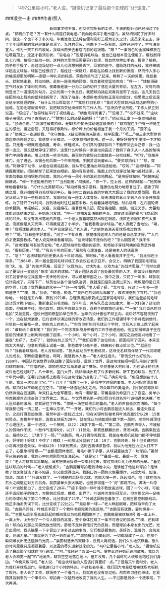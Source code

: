 > “497公里每小时。”老人说，“摄像机记录了最后那个扣球的飞行速度。”

###凌空一击
####作者/照人

						新同事学得不慢，但交代完所有的工作，手表的指针也已经滑过了0点。“都明白了吧？万一有什么问题打我电话。”我向她挥挥手走出店门。虽然培训花了好多时间，但这一个也干不了多久吧。毕竟谁也无法将在便利店打工视为长久之计。店员来来去去，穿了半年绿围裙的我已经算是资深了。九月的尽头，傍晚下了一场秋雨，现在已经停了，空气清爽宜人。作为一天工作的收尾，我绕出两步去看店门前的垃圾箱。“嗯？”一条银色的金属棒横放在垃圾箱顶上，走近才看清形状，“羽毛拍？”说是羽毛球拍，但也已经根本没法使用了。框线断得乱七八糟，拍框也扭向一侧。这样的大型垃圾需要另行处理，我自然地伸出手去，握住了拍柄。拍子称手极了，走过垃圾站时一点儿也没想到要丢下，回家的途中，借助路灯的光线，我仔细端详起这支球拍。球拍已经很旧了，每经过一架路灯，都能在拍框上找到新的擦痕，然而传入手心的触感却更加明晰——那是一种扎实的钝感。深夜的凉气泛了起来，稀释了一天的劳累。我低着头，默默地走着，转动拍柄。走到一座高桥的顶端，我向着夜空猛地挥拍：“呼——！”球拍滑破空气时发出了锋利的声响，夜幕像是被一分为二似的切开了落在大厦的背后。在左方，天穹的西侧显出了一道漂亮的勾月。之后的第一个休息日，我把球拍插在双肩背里带了出去。这几天我已经把球拍上残余的塑料线拆除了，清洗了拍身。本想用老虎钳校正变形的部分，但思索之后还是交给专家处理的好。“有什么可以帮助您？”“我想打羽毛球！”我对大型体育用品商店的导购小姐说。在羽毛球服务专区，我把球拍交给维修区的工作人员。“这块拍子没用啦。”工作人员立刻说道。“框扭了，”他将球拍平行于视线看去，“柄也弯得厉害了。”“没用了，”“校不过来，”“这块拍子用很久了吧？寿命到了。”“弹性什么的还是新的好！”“这个。”他从墙上拿下一支球拍递给我，“顶级杀伤。”“高弹性碳素拍框，是NS系中拍头挥动速度最快的！”球拍握在手中有一种脆生生的感觉，接近雷管，又轻得好像欺诈，标价牌上的价格相当于我一个月的工资。“要不这支？”他换过一支递给我，“攻守兼备，X链富勒烯纳米碳素，核甲胶囊。”“呃……”被三家大型体育商店拒绝修理之后，我感觉十分难过。——这支球拍还能用。这一点，要好好握在手里挥一下才知道。只是看一眼就说扭曲度、寿命、修理成本，你们真的懂球拍吗？干脆带回去自己修！我一边想一边走，但又猛地停住了脚步。这里什么时候有一家运动用品店？我俯下身子从一人高的玻璃移门中间看进去。墙上挂着一些羽毛拍，最里侧的收银台后面放着一台拉线机。“叮铃，”我推开移门，走了进去。收银台的后面一个中年阿姨，手腕灵活玩着Wii。“要买球拍伐？”“想，穿线。”阿姨停下动作，从柜台后面站起身。我从背包里抽出球拍递给她。“哎哟，”“这根球拍——”阿姨握着球拍，把拍柄举了起来放在眼前。屋内有些昏暗，路面上的光线穿过玻璃门透射进来，从背面勾勒出球拍银色的轮廓。我的心中有一朵小小的浪花忽地腾起。“是块好球拍呀，”阿姨眯起眼睛说。“修一下还能用的吧？”“当然能用，”阿姨说，“修一下，拉上线，这样的球拍——”她笑眯眯地看着球拍，“打什么比赛都可以。”球拍修得出乎意料，连擦伤也努力地修复过了。感谢了阿姨之后，我开始搜寻羽毛球培训中心。每小时二百到五百的学费大大超出了我的承受范围，我决定从网上下载一些视频自学。我家附近有一座工人体育场，每天清晨的五点半到八点半会开放晨练。为了错开工作时间，我到场地时往往晨雾未散。先绕着操场跑5圈，然后跳绳：左右腿轮流的单腿跳，单摇编花，双摇，双摇编花。接着做两头起，配合高抬腿，蛙跳，侧交叉步。力量和体能训练结束之后，开始练习发球。“呯——”球拍发出清脆的声音，球穿过淡薄的雾气飞向起跑线的尽头。却没有发出落地的声音。一个老人握着球突然出现在眼前，浅灰色衣服和雾气太接近，简直像是从天而降，吓得我后退了小半步。“给我看看这块球拍。”老人直截了当地说。“噢，噢！”我把球拍递给老人。“听声音就是它。”老人说，“之前你去满天星球场找过教练吧？”“嗯，”我有些不好意思，“问了一下有点贵，感觉像我这样入门的还是自己学才好。”“入门的才更需要教练。”老人说完继续看着球拍，“这块球拍不是你的吧？”怎么回答呢？我不作声。“这块球拍可有些历史啦。”老人把球拍举到眼前的姿势，和修拍子穿线阿姨的姿势意外相似，“很有历史。”“嗯。”“有五十年的历史。”虽然有心理准备，还是被老人的话逗笑了。“哈？”“这块球拍的历史要从五十年前讲起，那时候，”老人看看我并不生气，“我比你还小得多。”“1964年，第一届全国羽毛球训练工作会议在北京召开。会议上，明确了我国羽毛球运动’快、准、活’的技术风格，设定了’以我为主、以快为主、以攻为主’的战术思路。”“同时也提出了要设计一支适合‘快攻’战术的球拍。”“设计团队选调了各处最优秀的人才，例如设计拍柄的刘工就曾参与过我国第一支步枪的设计，可以说是举国之力，强中之强，只花了一年多，球拍就设计完成了。只等下厂，球员也从各个运动队选调，我就是田径队选调过来的，教练是印尼归来的华侨，代表了世界最高的水平——”“但——可惜啊，”老人顿了顿，“太可惜，只过了一年多——你知道吧？”“噢，噢，”我说，“知道，知道。”“我所在的训练队解散了，教练被送到了农村。”“我也种地，一种就是五六年，直到1971年，总理直接指示要成立国家羽毛球队，我们这些前羽毛球运动员才抛下锄头，重新拿起羽毛球拍。当年年底，两名队员出访加拿大，第一次打破了封闭的局面，但成绩不佳。那也自然，球队不仅缺兵少将，连称手的球拍也没有。”“一支‘我们自己的羽毛拍’又被重提，但设计图和原型拍早已丢失。当年的设计者也不知去向。最后好不容易找到了一个，远在甘肃酒泉，巴丹吉林沙漠边缘的劳改农场里。我们的工作组辗转半个多月找到他时，只见到一位奄奄一息，倒在炕上的老人。”“但当他听到羽毛球三个字时，立刻从土炕上跳了起来问：‘谁有纸？谁有笔？’我们的一个同志拿出随身带着的工作手册递给他，他立刻挺直身子坐在窗前的矮桌子上刷刷刷地画了起来。一个小时，两个小时，三个小时，画完之后他高兴地看了一遍说‘太好了，太好了’，就倒在炕上没气了。”“我们安葬了这位同志，把图纸带了回来。本来没抱太大希望，但拿到机器上试着一做，那些数字分毫不差，精确到小数点后三位。”“就是它吗？”我看着球拍问。老人没有回答。“我从运动员干到教练员，这块无名球拍伴随了一代羽球健儿的成长，不断创造着奇迹，呵呵，就是我本人也——”老人收住话头。“那倒没什么好说的。1980年，中国队代表世界羽联战胜了国际羽联，震惊了世界，是这块球拍把中国队带到了世界羽球的巅峰。”“可惜的是，球拍在那之后渐渐退出了赛场。毕竟重量大材料旧，为它设计的打法或许也已经过时了。八十年代，国门大开，陆陆续续出现了许多新材料、新工艺的球拍，到了八十年代中期，任哪儿的赛场上都看不见这块球拍的身影了。”“哎。”确实可惜。“但没想到在十几年前，我又一次见到了它。”“十几年？”我想了一下，是我中学时候的事情。老人用指尖顶着拍柄，球拍纹丝不动地立在空中。“那是一场雪耻扬名之战。万众瞩目的奥运会，我们的羽球队却仍然徘徊在低迷期，单双打主力全军覆没，唯有一颗新星，带着最后的希望升上了夜空。男单小将吉鹏爆冷连续击败了世界第二，第三，与世界排名第一的印尼羽毛球名将叶诚相遇在决赛。”老人压抑着的激昂，使我屏住了呼吸。“那是一场空前绝后的鏖战，”老人的声音低沉而清晰，“每个球我都记得一清二楚，一生难以忘怀。”“一开场，我们的小将吉鹏没能进入状态，接连失误送分。之后打得愈加急躁，虽然中途一度拉近比分，但在关键时刻被老将叶诚连赢5分以20：15拿到局点。吉鹏并不放弃，连救五球扳为20平，就在我认为他能顺利赢下第一局时，老将叶诚顶住了心理压力，靠一个进攻，一个擦网，以22：20拿下第一局。”“第二局，吉鹏先声夺人，不被敌人的假动作干扰，一鼓作气连得6分，以17：11领先，那真是麒麟出世，潇洒淋漓，吉鹏乘胜追击，最终以21：17拿下了一局。”“决胜局，两人打得你死我活，我坐在电视机前脑门都不停地冒汗。好样的！好球！不得了！糟糕！一刹那比分就到了18：19了，吉鹏领先，好！但关键时刻小将再次接连失误，叶诚以20：19拿到赛点。这时吉鹏请求暂停，我以为他是压力过大打不下去了，心里急得冒烟——”“吉鹏走回休息区，用毛巾擦干手掌，从球袋里抽出了一块球拍。”虽然早已猜到答案，我的心中仍然剧烈地澎湃起来。“就是它！”“最后一批，最后一代，我快攻！”老人将球拍高高举起，薄雾把阳光拢成一束束射过来，穿过拍线后化为无形的光晕。“看见这块球拍的时候——”老人缓缓点头，“吉鹏握着球拍走到场地中央，是谁给了他这块球拍？是谁教了他这套战法？都不知道，但又能想得出来，我胸口的一团热火像要爆炸，只想大喊，加油，加油，加油！”“叶诚发球了，一个精确的后场高远球。吉鹏大喝一声，跃起扣杀，哈！球在电光石火之间砸在对方右后角，我攒紧拳头张大嘴吧，也是惊得连一个‘好’都说不出，满场一片惊呼！叶诚脸都白了，比分变成了20平。”“接下来的一球叶诚不敢放高远球，回了一个小球，可能还不适应拍子的弹力，吉鹏挑后场球，糟糕，出界了。叶诚再次拿到冠军点。但吉鹏又用一记强力的杀球化解了第二个赛点，比分变成了21平。”“叶诚这回有些着急了，在被吉鹏控制底线后，他正手抽击失误下网，比分变成了22比21。”“最后那一球——”老人眯起眼睛，把球拍举向了太阳。“吉鹏吊网前，叶城反手回了一个教科书般完美的高远球。”“吉鹏没有犹豫，霎时纵身一跃。”“吉鹏从后半场高高跃起的瞬间我以为电视机图像坏了，吉鹏像是被球拍牵引着一直上升，一直上升，上升到了一个令人瞠目的高度，整个身体拉成了一条不可思议的弧线。”“噢，还有球拍！球拍在刹那之间突然放出银光。那绝不是体育馆灯光的反射，而是球拍本身发出的光芒。光芒出现时，我头脑里一下子冒出了许多过去的事情，它们都是银色的，美好的，温暖的，真情真爱，充满力量。”“像就是为了这一刻而诞生。”“球拍被全力举起时，一切都凝成了一点，在那个瞬间爆发出无法阻挡的光亮……”晨雾制造出的寂静中，没有人再说话，我们久久地沉默着。很久的时间里我只是凝视着雾，以及雾的尽头透射过来的光。“497公里每小时。”老人说，“摄像机记录了最后那个扣球的飞行速度。”“呵。”我轻轻了叹出一口气。雾在此时开始迅速地散去。我以为老人会和雾一起“叭”地消失，球拍空空地落在地上。但并没有，几个晨练的人缓缓地跑过我们身边。“今晚来练习吧，”老人说，“用这块球拍的人应该打得更好一点。”于是每天午夜时分，老人为我打开球场后门，带我进行2个小时的特训。不过秋去冬来，我们因为电量猛增被球场老板抓了现行。老人丢了工作，球场换了一个看门人。我就再也没有见过他。然而练习还在继续，在紧随其后到来的一个事件中，球拍再一次猛烈地改变了我的人生。——不过那是另外一个故事啦，下次再讲。			  		